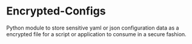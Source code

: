 # Encrypted-Configs
Python module to store sensitive yaml or json configuration data as a encrypted file for a script or application to consume in a secure fashion.
